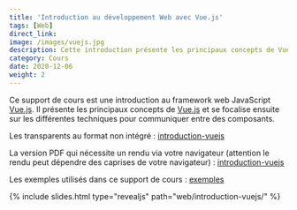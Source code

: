 ```yaml
---
title: 'Introduction au développement Web avec Vue.js'
tags: [Web]
direct_link:
image: /images/vuejs.jpg
description: Cette introduction présente les principaux concepts de Vue.js et se focalise ensuite sur les différentes techniques pour communiquer entre des composants.
category: Cours
date: 2020-12-06
weight: 2
---
```


Ce support de cours est une introduction au framework web JavaScript <a target="_blank" href="https://vuejs.org/">Vue.js</a>. Il présente les principaux concepts de <a target="_blank" href="https://vuejs.org/">Vue.js</a> et se focalise ensuite sur les différentes techniques pour communiquer entre des composants.

Les transparents au format non intégré : [introduction-vuejs](/slides/web/introduction-vuejs)

La version PDF qui nécessite un rendu via votre navigateur (attention le rendu peut dépendre des caprises de votre navigateur) : <a target="_blank" href="/slides/web/introduction-vuejs?print-pdf">introduction-vuejs</a>

Les exemples utilisés dans ce support de cours : [exemples](https://github.com/mickaelbaron/mickaelbaron.github.io/tree/master/slides/web/introduction-vuejs/examples)


{% include slides.html type="revealjs" path="web/introduction-vuejs/" %}
